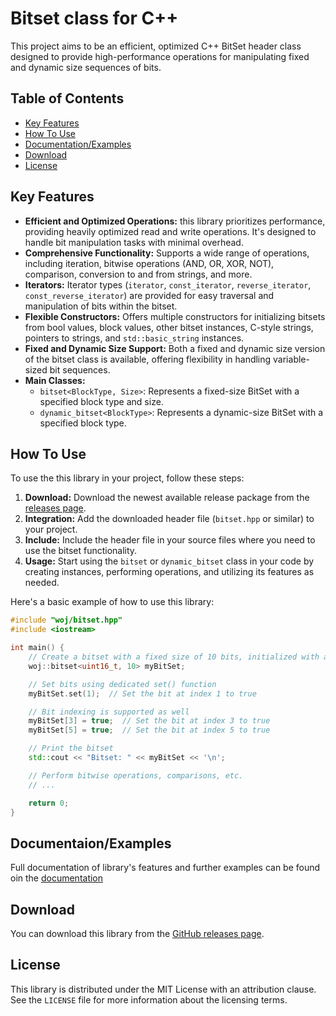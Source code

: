 # Bitset class for C++

This project aims to be an efficient, optimized C++ BitSet header class designed to provide high-performance operations for manipulating fixed and dynamic size sequences of bits.

## Table of Contents
- [Key Features](#key-features)
- [How To Use](#how-to-use)
- [Documentation/Examples](#documentation/examples)
- [Download](#download)
- [License](#license)


## Key Features
- **Efficient and Optimized Operations:** this library prioritizes performance, providing heavily optimized read and write operations. It's designed to handle bit manipulation tasks with minimal overhead.
- **Comprehensive Functionality:** Supports a wide range of operations, including iteration, bitwise operations (AND, OR, XOR, NOT), comparison, conversion to and from strings, and more.
- **Iterators:** Iterator types (`iterator`, `const_iterator`, `reverse_iterator`, `const_reverse_iterator`) are provided for easy traversal and manipulation of bits within the bitset.
- **Flexible Constructors:** Offers multiple constructors for initializing bitsets from bool values, block values, other bitset instances, C-style strings, pointers to strings, and `std::basic_string` instances.
- **Fixed and Dynamic Size Support:** Both a fixed and dynamic size version of the bitset class is available, offering flexibility in handling variable-sized bit sequences.
- **Main Classes:**
  - `bitset<BlockType, Size>`: Represents a fixed-size BitSet with a specified block type and size.
  - `dynamic_bitset<BlockType>`: Represents a dynamic-size BitSet with a specified block type.
  
## How To Use
To use the this library in your project, follow these steps:
1. **Download:** Download the newest available release package from the [releases page](https://github.com/cyber-wojtek/BitSetCpp/releases).
2. **Integration:** Add the downloaded header file (`bitset.hpp` or similar) to your project.
3. **Include:** Include the header file in your source files where you need to use the bitset functionality.
4. **Usage:** Start using the `bitset` or `dynamic_bitset` class in your code by creating instances, performing operations, and utilizing its features as needed.

Here's a basic example of how to use this library:

```cpp
#include "woj/bitset.hpp"
#include <iostream>

int main() {
    // Create a bitset with a fixed size of 10 bits, initialized with all zeros
    woj::bitset<uint16_t, 10> myBitSet;

    // Set bits using dedicated set() function
    myBitSet.set(1);  // Set the bit at index 1 to true

    // Bit indexing is supported as well
    myBitSet[3] = true;  // Set the bit at index 3 to true
    myBitSet[5] = true;  // Set the bit at index 5 to true

    // Print the bitset
    std::cout << "Bitset: " << myBitSet << '\n';

    // Perform bitwise operations, comparisons, etc.
    // ...

    return 0;
}

```

## Documentaion/Examples
Full documentation of library's features and further examples can be found oin the [documentation](#)

## Download
You can download this library from the [GitHub releases page](https://github.com/cyber-wojtek/BitSetCpp/releases).

## License
This library is distributed under the MIT License with an attribution clause. See the `LICENSE` file for more information about the licensing terms.
